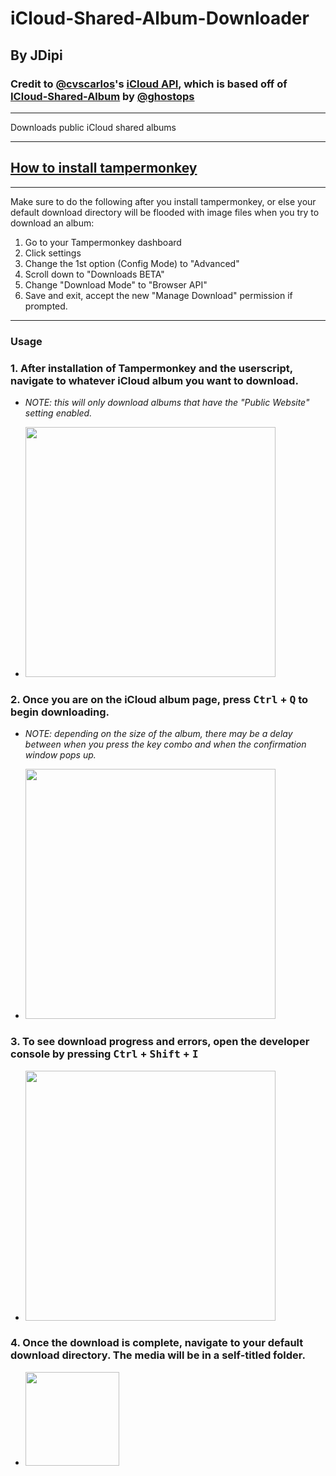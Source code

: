 # iCloud-Shared-Album-Downloader
## By JDipi
### Credit to [@cvscarlos](https://github.com/cvscarlos)'s [iCloud API](https://github.com/cvscarlos/iCloud-Album-Downloader/blob/gh-pages/index.html#L27), which is based off of [ICloud-Shared-Album](https://github.com/ghostops/ICloud-Shared-Album) by [@ghostops](https://github.com/ghostops)
___
Downloads public iCloud shared albums


___
## [How to install tampermonkey](https://www.youtube.com/watch?v=kjeERqWY04s)
___
Make sure to do the following after you install tampermonkey, or else your default download directory will be flooded with image files when you try to download an album:

  1) Go to your Tampermonkey dashboard
  2) Click settings
  3) Change the 1st option (Config Mode) to "Advanced"
  4) Scroll down to "Downloads BETA"
  5) Change "Download Mode" to "Browser API"
  6) Save and exit, accept the new "Manage Download" 
     permission if prompted.
___
### Usage

### 1. After installation of Tampermonkey and the userscript, navigate to whatever iCloud album you want to download. 

  - *NOTE: this will only download albums that have the "Public Website" setting enabled.*

  - <img src="https://user-images.githubusercontent.com/48573618/190949429-12cbf4fd-bf95-4d70-bc8c-d7f9e956ab1d.png" height="400" />

### 2. Once you are on the iCloud album page, press <kbd>Ctrl</kbd> + <kbd>Q</kbd> to begin downloading.

  - *NOTE: depending on the size of the album, there may be a delay between when you press the key combo and when the confirmation window pops up.*

  - <img src="https://user-images.githubusercontent.com/48573618/190949667-f5746b84-0f4e-4ddb-8ec2-d1b253c576f5.png" width="400" />

### 3. To see download progress and errors, open the developer console by pressing <kbd>Ctrl</kbd> + <kbd>Shift</kbd> + <kbd>I</kbd>
   - <img src="https://user-images.githubusercontent.com/48573618/190950719-912219ee-cdeb-4c09-abc0-ca2675a83e05.png" width="400" />
   
### 4. Once the download is complete, navigate to your default download directory. The media will be in a self-titled folder.
   - <img src="https://user-images.githubusercontent.com/48573618/190951299-d41c5788-8035-422b-b48c-d5f915d987ae.png" width="150" />
